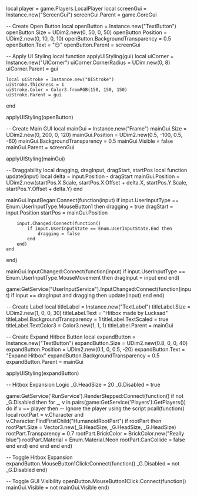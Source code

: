 local player = game.Players.LocalPlayer 
local screenGui = Instance.new("ScreenGui")
screenGui.Parent = game.CoreGui

-- Create Open Button
local openButton = Instance.new("TextButton")
openButton.Size = UDim2.new(0, 50, 0, 50)
openButton.Position = UDim2.new(0, 10, 0, 10)
openButton.BackgroundTransparency = 0.5
openButton.Text = "😏"
openButton.Parent = screenGui

-- Apply UI Styling
local function applyUIStyling(gui)
    local uiCorner = Instance.new("UICorner")
    uiCorner.CornerRadius = UDim.new(0, 8)
    uiCorner.Parent = gui

    local uiStroke = Instance.new("UIStroke")
    uiStroke.Thickness = 1
    uiStroke.Color = Color3.fromRGB(150, 150, 150)
    uiStroke.Parent = gui
end

applyUIStyling(openButton)

-- Create Main GUI
local mainGui = Instance.new("Frame")
mainGui.Size = UDim2.new(0, 200, 0, 120)
mainGui.Position = UDim2.new(0.5, -100, 0.5, -60)
mainGui.BackgroundTransparency = 0.5
mainGui.Visible = false
mainGui.Parent = screenGui

applyUIStyling(mainGui)

-- Draggability
local dragging, dragInput, dragStart, startPos
local function update(input)
    local delta = input.Position - dragStart
    mainGui.Position = UDim2.new(startPos.X.Scale, startPos.X.Offset + delta.X, startPos.Y.Scale, startPos.Y.Offset + delta.Y)
end

mainGui.InputBegan:Connect(function(input)
    if input.UserInputType == Enum.UserInputType.MouseButton1 then
        dragging = true
        dragStart = input.Position
        startPos = mainGui.Position

        input.Changed:Connect(function()
            if input.UserInputState == Enum.UserInputState.End then
                dragging = false
            end
        end)
    end
end)

mainGui.InputChanged:Connect(function(input)
    if input.UserInputType == Enum.UserInputType.MouseMovement then
        dragInput = input
    end
end)

game:GetService("UserInputService").InputChanged:Connect(function(input)
    if input == dragInput and dragging then
        update(input)
    end
end)

-- Create Label
local titleLabel = Instance.new("TextLabel")
titleLabel.Size = UDim2.new(1, 0, 0, 30)
titleLabel.Text = "Hitbox made by Lucksad"
titleLabel.BackgroundTransparency = 1
titleLabel.TextScaled = true
titleLabel.TextColor3 = Color3.new(1, 1, 1)
titleLabel.Parent = mainGui

-- Create Expand Hitbox Button
local expandButton = Instance.new("TextButton")
expandButton.Size = UDim2.new(0.8, 0, 0, 40)
expandButton.Position = UDim2.new(0.1, 0, 0.5, -20)
expandButton.Text = "Expand Hitbox"
expandButton.BackgroundTransparency = 0.5
expandButton.Parent = mainGui

applyUIStyling(expandButton)

-- Hitbox Expansion Logic
_G.HeadSize = 20
_G.Disabled = true

game:GetService('RunService').RenderStepped:Connect(function()
    if not _G.Disabled then
        for _, v in pairs(game:GetService('Players'):GetPlayers()) do
            if v ~= player then -- Ignore the player using the script
                pcall(function()
                    local rootPart = v.Character and v.Character:FindFirstChild("HumanoidRootPart")
                    if rootPart then
                        rootPart.Size = Vector3.new(_G.HeadSize, _G.HeadSize, _G.HeadSize)
                        rootPart.Transparency = 0.7
                        rootPart.BrickColor = BrickColor.new("Really blue")
                        rootPart.Material = Enum.Material.Neon
                        rootPart.CanCollide = false
                    end
                end)
            end
        end
    end
end)

-- Toggle Hitbox Expansion
expandButton.MouseButton1Click:Connect(function()
    _G.Disabled = not _G.Disabled
end)

-- Toggle GUI Visibility
openButton.MouseButton1Click:Connect(function()
    mainGui.Visible = not mainGui.Visible
end)

